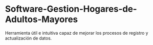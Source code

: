 # Software-Gestion-Hogares-de-Adultos-Mayores
Herramienta útil e intuitiva capaz de mejorar los procesos de registro y actualización de datos. 
